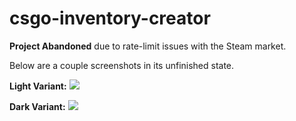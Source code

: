 # csgo-inventory-creator

**Project Abandoned** due to rate-limit issues with the Steam market.

Below are a couple screenshots in its unfinished state.

**Light Variant:** ![](https://i.plexidev.org/yXJ6lKc)

**Dark Variant:** ![](https://i.plexidev.org/lzMnvNl)
